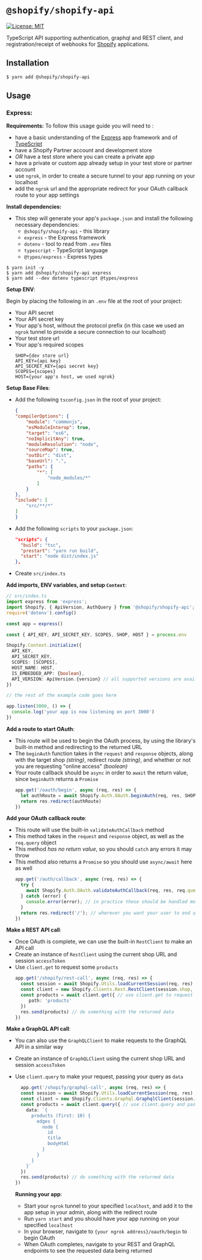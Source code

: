 # `@shopify/shopify-api`

<!-- ![Build Status]() -->
[![License: MIT](https://img.shields.io/badge/License-MIT-green.svg)](LICENSE.md)
<!-- [![npm version](https://badge.fury.io/js/%40shopify%2Fkoa-shopify-auth.svg)](https://badge.fury.io/js/%40shopify%2Fshopify-api) -->

TypeScript API supporting authentication, graphql and REST client, and registration/receipt of webhooks for [Shopify](https://www.shopify.ca/) applications.

## Installation

```bash
$ yarn add @shopify/shopify-api
```

## Usage

### Express:

**Requirements:** 
To follow this usage guide you will need to : 
- have a basic understanding of the [Express](https://expressjs.com/) app framework and of [TypeScript](https://typescriptlang.org)
- have a Shopify Partner account and development store 
- _OR_ have a test store where you can create a private app 
- have a private or custom app already setup in your test store or partner account
- use `ngrok`, in order to create a secure tunnel to your app running on your localhost
- add the `ngrok` url and the appropriate redirect for your OAuth callback route to your app settings

**Install dependencies:** 
- This step will generate your app's `package.json` and install the following necessary dependencies: 
  - `@shopify/shopify-api` - this library
  - `express` - the Express framework
  - `dotenv` - tool to read from `.env` files
  - `typescript` - TypeScript language
  - `@types/express` - Express types
```shell
$ yarn init -y 
$ yarn add @shopify/shopify-api express
$ yarn add --dev dotenv typescript @types/express
```

**Setup ENV**: 

Begin by placing the following in an `.env` file at the root of your project: 
- Your API secret 
- Your API secret key
- Your app's host, without the protocol prefix (in this case we used an `ngrok` tunnel to provide a secure connection to our localhost) 
- Your test store url 
- Your app's required scopes 
  ```
  SHOP={dev store url}
  API_KEY={api key}
  API_SECRET_KEY={api secret key}
  SCOPES={scopes}
  HOST={your app's host, we used ngrok}
  ```
  
**Setup Base Files**: 

- Add the following `tsconfig.json` in the root of your project: 
    ```json 
    {
    "compilerOptions": {
        "module": "commonjs",
        "esModuleInterop": true,
        "target": "es6",
        "noImplicitAny": true,
        "moduleResolution": "node",
        "sourceMap": true,
        "outDir": "dist",
        "baseUrl": ".",
        "paths": {
            "*": [
                "node_modules/*"
            ]
        }
    },
    "include": [
        "src/**/*"
    ]
  }
  ```
- Add the following `scripts` to your `package.json`: 
  ```json 
  "scripts": {
    "build": "tsc",
    "prestart": "yarn run build",
    "start": "node dist/index.js"
  },
  ```
- Create `src/index.ts`

**Add imports, ENV variables, and setup `Context`**: 

```ts
// src/index.ts 
import express from 'express';
import Shopify, { ApiVersion, AuthQuery } from '@shopify/shopify-api';
require('dotenv').config()

const app = express()

const { API_KEY, API_SECRET_KEY, SCOPES, SHOP, HOST } = process.env

Shopify.Context.initialize({
  API_KEY,
  API_SECRET_KEY,
  SCOPES: [SCOPES],
  HOST_NAME: HOST,
  IS_EMBEDDED_APP: {boolean},
  API_VERSION: ApiVersion.{version} // all supported versions are available, as well as "unstable" and "unversioned"
})

// the rest of the example code goes here 

app.listen(3000, () => {
  console.log('your app is now listening on port 3000')
})
```

**Add a route to start OAuth**: 

- This route will be used to begin the OAuth process, by using the library's built-in method and redirecting to the returned URL 
- The `beginAuth` function takes in the `request` and `response` objects, along with the target shop _(string)_, redirect route _(string)_, and whether or not you are requesting "online access" _(boolean)_
- Your route callback should be `async` in order to `await` the return value, since `beginAuth` returns a `Promise` 
  ```ts
  app.get('/oauth/begin', async (req, res) => {
    let authRoute = await Shopify.Auth.OAuth.beginAuth(req, res, SHOP, '/auth/callback', true)
    return res.redirect(authRoute)
  })
  ```

**Add your OAuth callback route**:

- This route will use the built-in `validateAuthCallback` method 
- This method takes in the `request` and `response` object, as well as the `req.query` object
- This method _has no return value_, so you should `catch` any errors it may throw
- This method also returns a `Promise` so you should use `async/await` here as well
  ```ts
  app.get('/auth/callback', async (req, res) => {
    try {
      await Shopify.Auth.OAuth.validateAuthCallback(req, res, req.query as unknown as AuthQuery); // req.query must be cast to unkown and then AuthQuery in order to be accepted
    } catch (error) {
      console.error(error); // in practice these should be handled more gracefully
    }
    return res.redirect('/'); // wherever you want your user to end up after OAuth completes
  })
  ```

**Make a REST API call**: 

- Once OAuth is complete, we can use the built-in `RestClient` to make an API call 
- Create an instance of `RestClient` using the current shop URL and session `accessToken` 
- Use `client.get` to request some `products`
  ```ts
  app.get('/shopify/rest-call', async (req, res) => {
    const session = await Shopify.Utils.loadCurrentSession(req, res) // load the current session to get the `accessToken`
    const client = new Shopify.Clients.Rest.RestClient(session.shop, session.accessToken) // create a new client for the specified shop
    const products = await client.get({ // use client.get to request the REST endpoint you need, in this case "products"
       path: 'products'
    })
    res.send(products) // do something with the returned data 
  })
  ```

**Make a GraphQL API call**: 
- You can also use the `GraphQLClient` to make requests to the GraphQL API in a similar way
- Create an instance of `GraphQLClient` using the current shop URL and session `accessToken` 
- Use `client.query` to make your request, passing your query as `data` 
  ```ts
    app.get('/shopify/graphql-call', async (req, res) => {
    const session = await Shopify.Utils.loadCurrentSession(req, res) // load the current session to get the `accessToken`
    const client = new Shopify.Clients.Graphql.GraphqlClient(session.shop, session.accessToken) // GraphQLClient accepts the same arguments as RestClient
    const products = await client.query({ // use client.query and pass your query as `data` 
      data: `{
        products (first: 10) {
          edges {
            node {
              id
              title
              bodyHtml
            }
          }
        }
      }`
    })
    res.send(products) // do something with the returned data
  })
  ```

  **Running your app**:
  - Start your `ngrok` tunnel to your specified `localhost`, and add it to the app setup in your admin, along with the redirect route
  - Run `yarn start` and you should have your app running on your specified `localhost` 
  - In your browser, navigate to `{your ngrok address}/oauth/begin` to begin OAuth
  - When OAuth completes, navigate to your REST and GraphQL endpoints to see the requested data being returned
